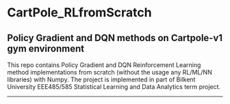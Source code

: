 # CartPole_RLfromScratch
## Policy Gradient and DQN methods on Cartpole-v1 gym environment 


This repo contains Policy Gradient and DQN Reinforcement Learning method implementations from scratch (without the usage any RL/ML/NN libraries) with Numpy. 
The project is implemented in part of Bilkent University EEE485/585 Statistical Learning and Data Analytics term project.
- - - -
